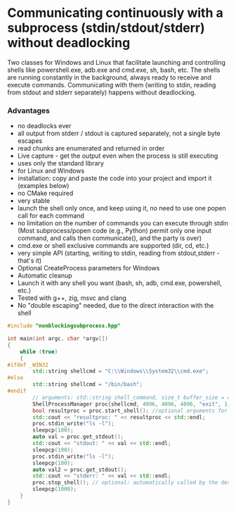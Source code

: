 # Communicating continuously with a subprocess (stdin/stdout/stderr) without deadlocking

Two classes for Windows and Linux that facilitate launching and controlling shells like powershell.exe, adb.exe and cmd.exe, sh, bash, etc. The shells are running constantly in the background, always ready to receive and execute commands. Communicating with them (writing to stdin, reading from stdout and stderr separately) happens without deadlocking.

 ### Advantages
 * no deadlocks ever
 * all output from stderr / stdout is captured separately, not a single byte escapes
 * read chunks are enumerated and returned in order 
 * Live capture - get the output even when the process is still executing
 * uses only the standard library
 * for Linux and Windows
 * installation: copy and paste the code into your project and import it (examples below)
 * no CMake required
 * very stable
 * launch the shell only once, and keep using it, no need to use one popen call for each command
 * no limitation on the number of commands you can execute through 
   stdin (Most subprocess/popen code (e.g., Python) permit only one input command, and calls then communicate(), and the party is over)
 * cmd.exe or shell exclusive commands are supported (dir, cd, etc.)
 * very simple API (starting, writing to stdin, reading from stdout,stderr - that's it)
 * Optional CreateProcess parameters for Windows
 * Automatic cleanup
 * Launch it with any shell you want (bash, sh, adb, cmd.exe, powershell, etc.)
 * Tested with g++, zig, msvc and clang
 * No "double escaping" needed, due to the direct interaction with the shell


```cpp
#include "nonblockingsubprocess.hpp"

int main(int argc, char *argv[])
{
    while (true)
    {
#ifdef _WIN32
        std::string shellcmd = "C:\\Windows\\System32\\cmd.exe";
#else
        std::string shellcmd = "/bin/bash";
#endif
        // arguments: std::string shell_command, size_t buffer_size = 4096, size_t stdout_max_len = 4096, size_t stderr_max_len = 4096, std::string exit_command = "exit", int print_stdout = 1, int print_stderr = 1
        ShellProcessManager proc{shellcmd, 4096, 4096, 4096, "exit", 1, 1};
        bool resultproc = proc.start_shell(); //optional arguments for Windows: DWORD creationFlag = 0, DWORD creationFlags = CREATE_NO_WINDOW, WORD wShowWindow = SW_NORMAL, LPSTR lpReserved = nullptr, LPSTR lpDesktop = nullptr, LPSTR lpTitle = nullptr, DWORD dwX = 0, DWORD dwY = 0, DWORD dwXSize = 0, DWORD dwYSize = 0, DWORD dwXCountChars = 0, DWORD dwYCountChars = 0, DWORD dwFillAttribute = 0, DWORD dwFlags = 0, WORD cbReserved2 = 0, LPBYTE lpReserved2 = nullptr
        std::cout << "resultproc: " << resultproc << std::endl;
        proc.stdin_write("ls -l");
        sleepcp(100);
        auto val = proc.get_stdout();
        std::cout << "stdout: " << val << std::endl;
        sleepcp(100);
        proc.stdin_write("ls -l");
        sleepcp(100);
        auto val2 = proc.get_stdout();
        std::cout << "stderr: " << val << std::endl;
        proc.stop_shell(); // optional: automatically called by the destructor
        sleepcp(1000);
    }
}
```